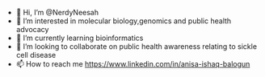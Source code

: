 - 👋 Hi, I’m @NerdyNeesah
- 👀 I’m interested in molecular biology,genomics and public health advocacy
- 🌱 I’m currently learning bioinformatics
- 💞️ I’m looking to collaborate on public health awareness relating to sickle cell disease
- 📫 How to reach me https://www.linkedin.com/in/anisa-ishaq-balogun

<!---


--->
